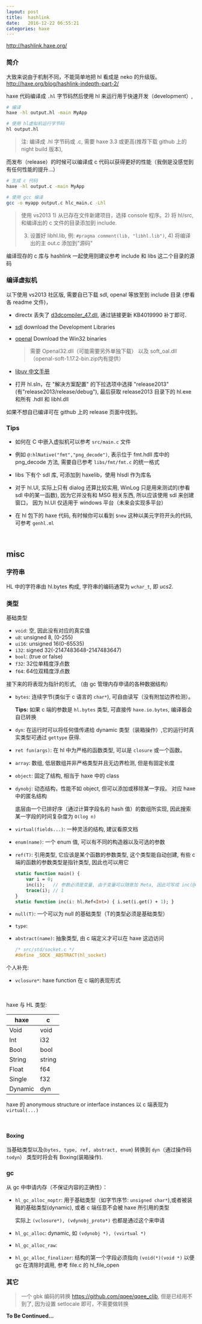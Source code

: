 ```yaml
---
layout: post
title:	hashlink
date:	2016-12-22 06:55:21
categories: haxe
---
```


<http://hashlink.haxe.org/>

### 简介

大致来说由于机制不同，不能简单地把 hl 看成是 neko 的升级版。 <http://haxe.org/blog/hashlink-indepth-part-2/>

haxe 代码编译成 `.hl` 字节码然后使用 hl 来运行用于快速开发（development）,

```bash
# 编译
haxe -hl output.hl -main MyApp

# 使用 hl虚拟机运行字节码
hl output.hl
```

> 注: 编译成 .hl 字节码或 .c, 需要 haxe 3.3 或更高(推荐下载 github 上的 night build 版本),

<!-- more -->

而发布（release）的时候可以编译成 c 代码以获得更好的性能（我倒是没感觉到有任何性能的提升...）

```bash
# 生成 c 代码
haxe -hl output.c -main MyApp

# 使用 gcc 编译
gcc -o myapp output.c hlc_main.c -Lhl
```

> 使用 vs2013 1) 从已存在文件新建项目，选择 console 程序。2) 将 hl/src, 和编译出的 c 文件的目录添加到 include.
>
> 3) 设置好 libhl.lib, 例: `#pragma comment(lib, "libhl.lib")`, 4) 将编译出的主 out.c 添加到"源码"

编译现存的 c 库与 hashlink 一起使用则建议参考 include 和 libs 这二个目录的源码


### 编译虚拟机

以下使用 vs2013 社区版, 需要自已下载 sdl, openal 等放至到 include 目录 (参看各 readme 文件)，

- directx 丢失了 [d3dcompiler_47.dll](http://www.catalog.update.microsoft.com/Search.aspx?q=KB4019990), 通过链接更新 KB4019990 补丁即可.

- [sdl](https://www.libsdl.org/) download the Development Libraries

- [openal](http://openal-soft.org/) Download the Win32 binaries

  > 需要 Openal32.dll（可能需要另外单独下载） 以及 soft_oal.dll（openal-soft-1.17.2-bin.zip内有提供）

- [libuv 中文手册](https://github.com/forhappy/uvbook)

* 打开 hl.sln，在 "解决方案配置" 的下拉选项中选择 "release2013"(有"release2013/release/debug"), 最后获取 release2013 目录下的 hl.exe 和所有 .hdll 和 libhl.dll

如果不想自已编译可在 github 上的 release 页面中找到。

### Tips

* 如何在 C 中嵌入虚拟机可以参考 `src/main.c` 文件

* 例如 `@:hlNative("fmt","png_decode")`, 表示位于 fmt.hdll 库中的 png_decode 方法, 需要自已参考 `libs/fmt/fmt.c` 的统一格式

* libs 下有个 sdl 库, 可添加到 haxelib，使用 hlsdl 作为库名

* 对于 hl.UI, 实际上只有 dialog 还算比较实用, WinLog 只是用来测试的(参看 sdl 中的某一函数), 因为它并没有和 MSG 相关东西, 所以应该使用 sdl 来创建窗口， 因为 hl.UI 仅适用于 windows 平台（未来会实现多平台）

* 在 hl 包下的 haxe 代码, 有时候你可以看到 `$new` 这种以美元字符开头的代码, 可参考 `genhl.ml`

&nbsp;
&nbsp;

## misc

### 字符串

HL 中的字符串由 hl.bytes 构成, 字符串的编码通常为 `wchar_t`, 即 ucs2.

### 类型

基础类型

* `void`: 空, 因此没有对应的真实值
* `u8`: unsigned 8, (0-255)
* `ui16`: unsigned 16(0-65535)
* `i32`: signed 32(-2147483648-2147483647)
* `bool`: (true or false)
* `f32`: 32位单精度浮点数
* `f64`: 64位双精度浮点数

接下来的将表现为指针的形式, （由 gc 管理内存申请的各种数据结构）

* `bytes`: 连续字节(类似于 c 语言的 `char*`), 可自由读写（没有附加边界检测）。

  **Tips:** 如果 c 端的参数是 `hl.bytes` 类型, 可直接传 `haxe.io.bytes`, 编译器会自已转换

* `dyn`: 在运行时可以将任何值传递给 dynamic 类型（装箱操作）,它的运行时真实类型可通过 `gettype` 获得.

* `ret fun(args)`: 在 hl 中为严格的函数类型, 可以是 `closure` 或一个函数。

* `array`: 数组, 低层数组并非严格类型并且无边界检测, 但是有固定长度

* `object`: 固定了结构, 相当于 haxe 中的 class

* `dynobj`: 动态结构，性能不如 object, 但可以添加或移除某一字段。 对应 haxe 中的匿名结构

  底层由一个已排好序（通过计算字段名的 hash 值）的数组所实现, 因此搜索某一字段的时间复杂度为 `O(log n)`

* `virtual(fields...)`: 一种灵活的结构, 建议看原文档

* `enum(name)`: 一个 enum 值, 可以有不同的构造器以及可选的参数

* `ref(T)`: 引用类型, 它应该是某个函数的参数类型, 这个类型能自动创建, 有些 c 端的函数的参数类型是指针类型, 因此也可以用它

   ```haxe
   static function main() {
       var i = 0;
       inc(i);   // 参数必须是变量, 由于变量可以随意加 Meta, 因此可写成 inc(@OUT i) 以让代码更可读
       trace(i); // 1
   }
   static function inc(i: hl.Ref<Int>) { i.set(i.get() + 1); }
   ```
* `null(T)`: 一个可以为 null 的基础类型（T的类型必须是基础类型）

* `type`:

* `abstract(name)`: 抽象类型, 由 c 端定义才可以在 haxe 这边访问

  ```c
  /* src/std/socket.c */
  #define _SOCK	_ABSTRACT(hl_socket)
  ```

个人补充:

* `vclosure*`: haxe function 在 c 端的表现形式

&nbsp;

haxe 与 HL 类型:

  haxe  |  c
--------|-------
Void    |  void
Int     |  i32
Bool    |  bool
String  |  string
Float   |  f64
Single  |  f32
Dynamic |  dyn

haxe 的 anonymous structure or interface instances 以 c 端表现为 `virtual(...)`

&nbsp;

#### Boxing

当基础类型以及(`bytes, type, ref, abstract, enum`) 转换到 `dyn`（通过操作码 `todyn`） 类型时将会有 Boxing(装箱操作).


### gc

从 gc 中申请内存（不保证内容的正确性）：

* `hl_gc_alloc_noptr`: 用于基础类型（如字节序节: `unsigned char*`),或者被装箱的基础类型(dynamic), 或者 c 端任意不会被 haxe 所引用的类型

  实际上 `(vclosure*), (vdynobj_proto*)` 也都是通过这个来申请

* `hl_gc_alloc`: dynamic, 如 `(vdynobj *), (vvirtual *)`

* `hl_gc_alloc_raw`:

* `hl_gc_alloc_finalizer`: 结构的第一个字段必须指向 `(void(*)(void *)` 以便 gc 在清除时调用, 参考 file.c 的 hl_file_open

### 其它

> 一个 gbk 编码的转换 <https://github.com/qqee/qqee_clib>, 但是已经用不到了, 因为设置 setlocale 即可，不需要做转换

**To Be Continued...**
